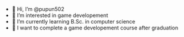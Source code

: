 - 👋 Hi, I’m @pupun502
- 👀 I’m interested in game developement
- 🌱 I’m currently learning B.Sc. in computer science
- 💞️ I want to complete a game developement course after graduation


<!---
pupun502/pupun502 is a ✨ special ✨ repository because its `README.md` (this file) appears on your GitHub profile.
You can click the Preview link to take a look at your changes.
--->

